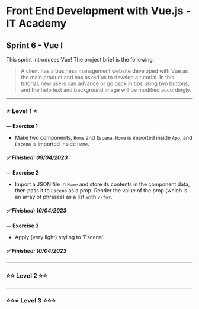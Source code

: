 # Front End Development with Vue.js - IT Academy

## **Sprint 6 - Vue I**

This sprint introduces Vue! The project brief is the following:

> A client has a business management website developed with Vue as the main product and has asked us to develop a tutorial. In this tutorial, new users can advance or go back in tips using two buttons, and the help text and background image will be modified accordingly.

---

### ⭐ **Level 1** ⭐

**— Exercise 1**

- Make two components, `Home` and `Escena`. `Home` is imported inside `App`, and `Escena` is imported inside `Home`.

##### ✅ Finished: 09/04/2023

**— Exercise 2**

- Import a JSON file in `Home` and store its contents in the component data, then pass it to `Escena` as a prop. Render the value of the prop (which is an array of phrases) as a list with `v-for`.

##### ✅ Finished: 10/04/2023

**— Exercise 3**

- Apply (very light) styling to 'Escena'.

##### ✅ Finished: 10/04/2023

---

### ⭐⭐ **Level 2** ⭐⭐

---

### ⭐⭐⭐ **Level 3** ⭐⭐⭐
